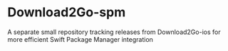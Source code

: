 # Download2Go-spm
A separate small repository tracking releases from Download2Go-ios for more efficient Swift Package Manager integration
